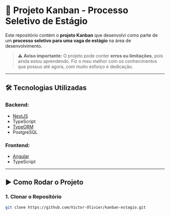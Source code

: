 # 📌 Projeto Kanban - Processo Seletivo de Estágio

Este repositório contém o **projeto Kanban** que desenvolvi como parte de um **processo seletivo para uma vaga de estágio** na área de desenvolvimento.

> ⚠️ **Aviso importante:** O projeto pode conter **erros ou limitações**, pois ainda estou aprendendo. Fiz o meu melhor com os conhecimentos que possuo até agora, com muito esforço e dedicação.

---

## 🛠️ Tecnologias Utilizadas

### Backend:
- [NestJS](https://nestjs.com/)
- TypeScript
- [TypeORM](https://typeorm.io/)
- PostgreSQL

### Frontend:
- [Angular](https://angular.io/)
- TypeScript

---

## ▶️ Como Rodar o Projeto

### 1. Clonar o Repositório

```bash
git clone https://github.com/Victor-Olivier/kanban-estagio.git
